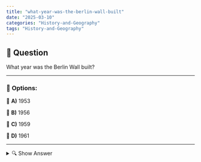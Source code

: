```yaml
---
title: "what-year-was-the-berlin-wall-built"
date: "2025-03-10"
categories: "History-and-Geography"
tags: "History-and-Geography"
---
```


## 📌 **Question**

What year was the Berlin Wall built?



---

### 📝 **Options:**

🔘 **A)** 1953

🔘 **B)** 1956

🔘 **C)** 1959

🔘 **D)** 1961

---

<details>
  <summary>🔍 Show Answer</summary>

  <p>
💡  <b>Correct Answer:</b>  d
  </p>
  <p>
    📖<b>Explanation:</b>
    After World War II, Germany was divided into East and West, and Berlin was also divided along ideological lines. Between 1949 and 1961, West Berlin experienced a steady influx of citizens from the GDR fleeing to the West. In order to stop this flow of refugees and ensure the stability of the GDR, the East German authorities began building the Berlin Wall on August 13, 1961. This wall symbolized the physical and ideological separation between the communist East and the capitalist West during the Cold War.
  </p>
</details>
